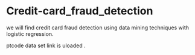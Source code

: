 # Credit-card_fraud_detection

we will find credit card fraud detection using data mining techniques with logistic regression.

ptcode data set link is uloaded .
